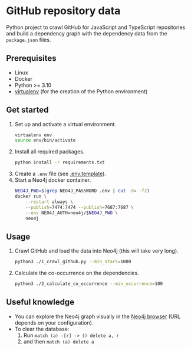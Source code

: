 # GitHub repository data

Python project to crawl GitHub for JavaScript and TypeScript repositories and build a dependency graph with the dependency data from the `package.json` files.

## Prerequisites

- Linux
- Docker
- Python >= 3.10
- [virtualenv](https://virtualenv.pypa.io/en/latest/) (for the creation of the Python environment)

## Get started

1. Set up and activate a virtual environment.
   ```bash
   virtualenv env
   source env/bin/activate
   ```
2. Install all required packages.
   ```bash
   python install -r requirements.txt
   ````
3. Create a `.env` file (see [.env.template](./.env.template)).
4. Start a Neo4j docker container.
    ```bash
    NEO4J_PWD=$(grep NEO4J_PASSWORD .env | cut -d= -f2)
    docker run \
        --restart always \
        --publish=7474:7474 --publish=7687:7687 \
        --env NEO4J_AUTH=neo4j/$NEO4J_PWD \
        neo4j
    ```
   
## Usage

1. Crawl GitHub and load the data into Neo4j (this will take very long).
   ```bash
   python3 ./1_crawl_github.py --min_stars=1000
   ```
2. Calculate the co-occurrence on the dependencies.
   ```bash
   python3 ./2_calculate_co_occurrence --min_occurrence=100
   ```
   
## Useful knowledge

- You can explore the Neo4j graph visually in the [Neo4j browser](http://localhost:7474/browser/) (URL depends on your configuration).
- To clear the database:
  1. Run `match (a) -[r] -> () delete a, r`
  2. and then `match (a) delete a`
